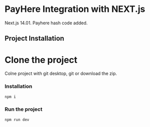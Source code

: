 
# PayHere Integration with NEXT.js 

Next.js 14.01.
Payhere hash code added.
 
## Project Installation

# Clone the project
Colne project with git desktop, git or download the zip.

### Installation
```python
npm i
```
### Run the project
```python
npm run dev
```
